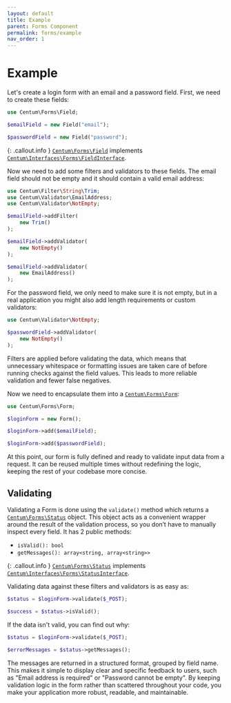 ```yaml
---
layout: default
title: Example
parent: Forms Component
permalink: forms/example
nav_order: 1
---
```




# Example

Let's create a login form with an email and a password field.
First, we need to create these fields:

```php
use Centum\Forms\Field;

$emailField = new Field("email");

$passwordField = new Field("password");
```

{: .callout.info }
[`Centum\Forms\Field`](https://github.com/SidRoberts/centum/blob/main/src/Forms/Field.php) implements [`Centum\Interfaces\Forms\FieldInterface`](https://github.com/SidRoberts/centum/blob/main/src/Interfaces/Forms/FieldInterface.php).

Now we need to add some filters and validators to these fields.
The email field should not be empty and it should contain a valid email address:

```php
use Centum\Filter\String\Trim;
use Centum\Validator\EmailAddress;
use Centum\Validator\NotEmpty;

$emailField->addFilter(
    new Trim()
);

$emailField->addValidator(
    new NotEmpty()
);

$emailField->addValidator(
    new EmailAddress()
);
```

For the password field, we only need to make sure it is not empty, but in a real application you might also add length requirements or custom validators:

```php
use Centum\Validator\NotEmpty;

$passwordField->addValidator(
    new NotEmpty()
);
```

Filters are applied before validating the data, which means that unnecessary whitespace or formatting issues are taken care of before running checks against the field values.
This leads to more reliable validation and fewer false negatives.

Now we need to encapsulate them into a [`Centum\Forms\Form`](https://github.com/SidRoberts/centum/blob/main/src/Forms/Form.php):

```php
use Centum\Forms\Form;

$loginForm = new Form();

$loginForm->add($emailField);

$loginForm->add($passwordField);
```

At this point, our form is fully defined and ready to validate input data from a request.
It can be reused multiple times without redefining the logic, keeping the rest of your codebase more concise.



## Validating

Validating a Form is done using the `validate()` method which returns a [`Centum\Forms\Status`](https://github.com/SidRoberts/centum/blob/main/src/Forms/Status.php) object.
This object acts as a convenient wrapper around the result of the validation process, so you don’t have to manually inspect every field.
It has 2 public methods:

- `isValid(): bool`
- `getMessages(): array<string, array<string>>`

{: .callout.info }
[`Centum\Forms\Status`](https://github.com/SidRoberts/centum/blob/main/src/Forms/Status.php) implements [`Centum\Interfaces\Forms\StatusInterface`](https://github.com/SidRoberts/centum/blob/main/src/Interfaces/Forms/StatusInterface.php).

Validating data against these filters and validators is as easy as:

```php
$status = $loginForm->validate($_POST);

$success = $status->isValid();
```

If the data isn't valid, you can find out why:

```php
$status = $loginForm->validate($_POST);

$errorMessages = $status->getMessages();
```

The messages are returned in a structured format, grouped by field name.
This makes it simple to display clear and specific feedback to users, such as "Email address is required" or "Password cannot be empty".
By keeping validation logic in the form rather than scattered throughout your code, you make your application more robust, readable, and maintainable.
